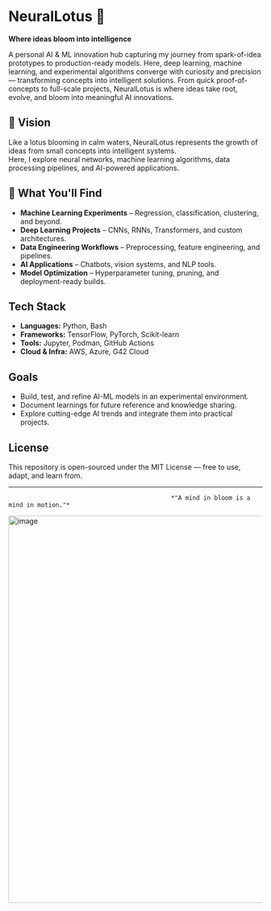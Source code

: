 # NeuralLotus 🌸

**Where ideas bloom into intelligence**  

A personal AI & ML innovation hub capturing my journey from spark-of-idea prototypes to production-ready models.
Here, deep learning, machine learning, and experimental algorithms converge with curiosity and precision — transforming concepts into intelligent solutions.
From quick proof-of-concepts to full-scale projects, NeuralLotus is where ideas take root, evolve, and bloom into meaningful AI innovations.

## 🌟 Vision
Like a lotus blooming in calm waters, NeuralLotus represents the growth of ideas from small concepts into intelligent systems.  
Here, I explore neural networks, machine learning algorithms, data processing pipelines, and AI-powered applications.

## 🧠 What You'll Find
- **Machine Learning Experiments** – Regression, classification, clustering, and beyond.  
- **Deep Learning Projects** – CNNs, RNNs, Transformers, and custom architectures.  
- **Data Engineering Workflows** – Preprocessing, feature engineering, and pipelines.  
- **AI Applications** – Chatbots, vision systems, and NLP tools.  
- **Model Optimization** – Hyperparameter tuning, pruning, and deployment-ready builds.

## Tech Stack
- **Languages:** Python, Bash  
- **Frameworks:** TensorFlow, PyTorch, Scikit-learn  
- **Tools:** Jupyter, Podman, GitHub Actions  
- **Cloud & Infra:** AWS, Azure, G42 Cloud  

## Goals
- Build, test, and refine AI-ML models in an experimental environment.
- Document learnings for future reference and knowledge sharing.
- Explore cutting-edge AI trends and integrate them into practical projects.

## License
This repository is open-sourced under the MIT License — free to use, adapt, and learn from.

---
                                                 *"A mind in bloom is a mind in motion."*

<img width="1344" height="768" alt="image" src="https://github.com/user-attachments/assets/7ea54859-7194-423e-8f84-2949f2c4437a" />
